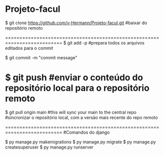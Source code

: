 # Projeto-facul

$ git clone https://github.com/v-Hermann/Projeto-facul.git
#baixar do repositório remoto

==========================================================================
$ git add -p 
#prepara todos os arquivos editados para o commit

$ git commit -m "commit message"

$ git push
#enviar o conteúdo do repositório local para o repositório remoto
==========================================================================

$ git pull origin main
#this will sync your main to the central repo
#sincronizar o repositório local, com a versão mais recente do repo remoto

==========================================================================
#Comandos do django

$ py manage.py makemigrations
$ py manage.py migrate
$ py manage.py createsuperuser
$ py manage.py runserver
